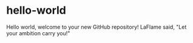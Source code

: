 # hello-world
Hello world, welcome to your new GitHub repository!
LaFlame said, "Let your ambition carry you!"
